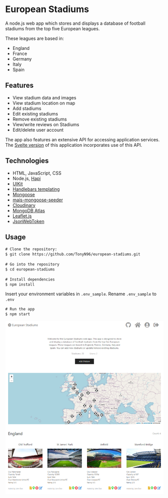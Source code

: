 # European Stadiums

A node.js web app which stores and displays a database of football stadiums from the top five European leagues.

These leagues are based in:

- England
- France
- Germany
- Italy
- Spain

## Features

- View stadium data and images
- View stadium location on map
- Add stadiums
- Edit existing stadiums
- Remove existing stadiums
- View/write reviews on Stadiums
- Edit/delete user account

The app also features an extensive API for accessing application services.
The [Svelte version](https://github.com/TonyN96/european-stadiums-svelte) of this application incorporates use of this API.

## Technologies

- HTML, JavaScript, CSS
- Node.js, [Hapi](https://hapi.dev/)
- [UIKit](https://getuikit.com/)
- [Handlebars templating](https://handlebarsjs.com/)
- [Mongoose](https://www.npmjs.com/package/mongoose) 
- [mais-mongoose-seeder](https://www.npmjs.com/package/mais-mongoose-seeder)
- [Cloudinary](https://cloudinary.com/)
- [MongoDB Atlas](https://www.mongodb.com/cloud/atlas)
- [Leaflet.js](https://leafletjs.com/)
- [JsonWebToken](https://github.com/auth0/node-jsonwebtoken)

## Usage

```
# Clone the repository:
$ git clone https://github.com/TonyN96/european-stadiums.git

# Go into the repository
$ cd european-stadiums

# Install dependencies
$ npm install
```

Insert your environment variables in `.env_sample`.
Rename `.env_sample` to `.env`

```
# Run the app
$ npm start
```

![Home Screenshot](public/screenshot.png)